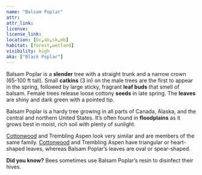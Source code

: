 ```yaml
---
name: "Balsam Poplar"
attr: 
attr_link: 
license: 
license_link: 
location: [bc,ab,sk,mb]
habitat: [forest,wetland]
visibility: high 
aka: ["Black Poplar"]
---
```

Balsam Poplar is a **slender** tree with a straight trunk and a narrow crown (65-100 ft tall). Small **catkins** (3 in) on the male trees are the first to appear in the spring, followed by large sticky, fragrant **leaf buds** that smell of balsam. Female trees release loose cottony **seeds** in late spring. The **leaves** are shiny and dark green with a pointed tip. 

Balsam Poplar is a hardy tree growing in all parts of Canada, Alaska, and the central and northern United States. It’s often found in **floodplains** as it grows best in moist, rich soil with plenty of sunlight.

[Cottonwood](/trees/cotton) and Trembling Aspen look very similar and are members of the same family. [Cottonwood](/trees/cotton) and Trembling Aspen have triangular or  heart-shaped leaves, whereas Balsam Poplar’s leaves are oval or spear-shaped.

**Did you know?** Bees sometimes use Balsam Poplar’s resin to disinfect their hives.
